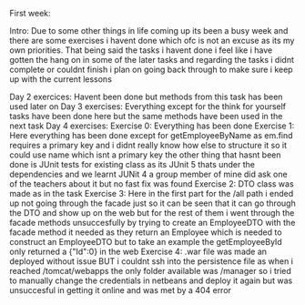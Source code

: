 First week:

Intro: Due to some other things in life coming up its been a busy week and there are some exercises i havent done which ofc is not an excuse as its my own priorities.
That being said the tasks i havent done i feel like i have gotten the hang on in some of the later tasks and regarding the tasks i didnt complete or couldnt finish i plan on going back through to make sure i keep up with the current lessons

Day 2 exercices: Havent been done but methods from this task has been used later on
Day 3 exercises: Everything except for the think for yourself tasks have been done here but the same methods have been used in the next task
Day 4 exercises: 
Exercise 0: Everything has been done
Exercise 1: Here everything has been done except for getEmployeeByName as em.find requires a primary key and i didnt really know how else to structure it so it could use name which isnt a primary key
the other thing that hasnt been done is JUnit tests for existing class as its JUnit 5 thats under the dependencies and we learnt JUNit 4 a group member of mine did ask one of the teachers about it but no fast fix was found 
Exercise 2: DTO class was made as in the task
Exercise 3: Here in the first part for the /all path i ended up not going through the facade just so it can be seen that it can go through the DTO and show up on the web but for the rest of them i went through the facade methods unsuccesfully by trying to create an EmployeeDTO with the facade method it needed as they return an Employee which is needed to construct an EmployeeDTO but to take an example the getEmployeeById only returned a {"Id":0} in the web
Exercise 4: .war file was made an deployed without issue BUT i couldnt ssh into the persistence file as when i reached /tomcat/webapps the only folder available was /manager so i tried to manually change the credentials in netbeans and deploy it again but was unsuccesful in getting it online and was met by a 404 error
